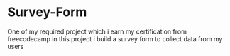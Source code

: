 # Survey-Form
One of my required project which i earn my certification  from freecodecamp 
in this project i build a survey form to collect data from my users 
